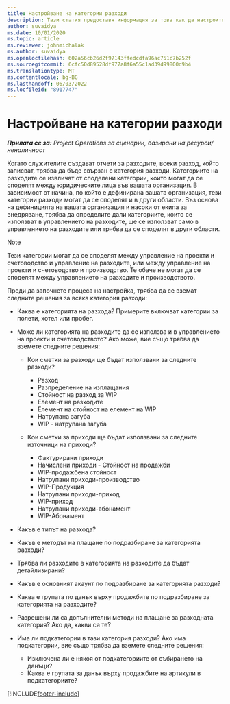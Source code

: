 ```yaml
---
title: Настройване на категории разходи
description: Тази статия предоставя информация за това как да настроите категории разходи и споделени категории за отчети за разходите.
author: suvaidya
ms.date: 10/01/2020
ms.topic: article
ms.reviewer: johnmichalak
ms.author: suvaidya
ms.openlocfilehash: 602a56cb26d2f97143ffedcdfa96ac751c7b252f
ms.sourcegitcommit: 6cfc50d89528df977a8f6a55c1ad39d99800d9b4
ms.translationtype: MT
ms.contentlocale: bg-BG
ms.lasthandoff: 06/03/2022
ms.locfileid: "8917747"
---
```

# <a name="set-up-expense-categories"></a>Настройване на категории разходи

_**Прилага се за:** Project Operations за сценарии, базирани на ресурси/неналичност_

Когато служителите създават отчети за разходите, всеки разход, който записват, трябва да бъде свързан с категория разходи. Категориите на разходите се извличат от споделени категории, които могат да се споделят между юридическите лица във вашата организация. В зависимост от начина, по който е дефинирана вашата организация, тези категории разходи могат да се споделят и в други области. Въз основа на дефиницията на вашата организация и насоки от екипа за внедряване, трябва да определите дали категориите, които се използват в управлението на разходите, ще се използват само в управлението на разходите или трябва да се споделят в други области.

> [!NOTE]
> Тези категории могат да се споделят между управление на проекти и счетоводство и управление на разходите, или между управление на проекти и счетоводство и производство. Те обаче не могат да се споделят между управлението на разходите и производството.

Преди да започнете процеса на настройка, трябва да се вземат следните решения за всяка категория разходи:

- Каква е категорията на разхода? Примерите включват категории за полети, хотел или пробег.
- Може ли категорията на разходите да се използва и в управлението на проекти и счетоводството? Ако може, вие също трябва да вземете следните решения:

    - Кои сметки за разходи ще бъдат използвани за следните разходи?

        - Разход
        - Разпределение на изплащания
        - Стойност на разход за WIP
        - Елемент на разходите
        - Елемент на стойност на елемент на WIP
        - Натрупана загуба
        - WIP - натрупана загуба

    - Кои сметки за приходи ще бъдат използвани за следните източници на приходи?

        - Фактурирани приходи
        - Начислени приходи - Стойност на продажби
        - WIP-продажбена стойност
        - Натрупани приходи-производство
        - WIP-Продукция
        - Натрупани приходи-приход
        - WIP-приход
        - Натрупани приходи-абонамент
        - WIP-Абонамент

- Какъв е типът на разхода?
- Какъв е методът на плащане по подразбиране за категорията разходи?
- Трябва ли разходите в категорията на разходите да бъдат детайлизирани?
- Какъв е основният акаунт по подразбиране за категорията разходи?
- Каква е групата по данък върху продажбите по подразбиране за категорията на разходите?
- Разрешени ли са допълнителни методи на плащане за разходната категория? Ако да, какви са те?
- Има ли подкатегории в тази категория разходи? Ако има подкатегории, вие също трябва да вземете следните решения:

    - Изключена ли е някоя от подкатегориите от събирането на данъци?
    - Каква е групата за данък върху продажбите на артикули в подкатегориите?


[!INCLUDE[footer-include](../includes/footer-banner.md)]